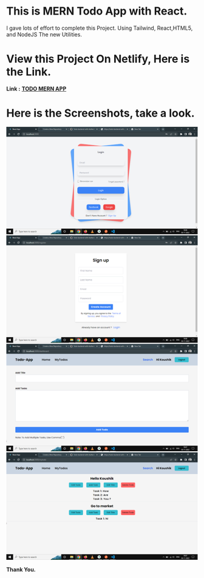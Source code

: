 # This is MERN Todo App with React.

I gave lots of effort to complete this Project. Using Tailwind, React,HTML5, and NodeJS The new Utilities.

# View this Project On Netlify, Here is the Link.

**Link :** **[TODO MERN APP](https://mytodos.up.railway.app/)**

# Here is the Screenshots, take a look.

![Todo](./images/overview1.png)
![Todo](./images/overview2.png)
![Todo](./images/overview3.png)
![Todo](./images/overview4.png)

**Thank You.**
